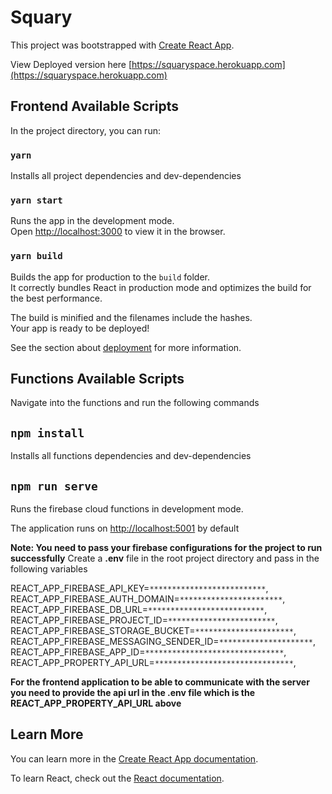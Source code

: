 # Squary

This project was bootstrapped with [Create React App](https://github.com/facebook/create-react-app).

View Deployed version here [https://squaryspace.herokuapp.com](https://squaryspace.herokuapp.com)

## Frontend Available Scripts

In the project directory, you can run:

### `yarn`

Installs all project dependencies and dev-dependencies

### `yarn start`

Runs the app in the development mode.\
Open [http://localhost:3000](http://localhost:3000) to view it in the browser.

### `yarn build`

Builds the app for production to the `build` folder.\
It correctly bundles React in production mode and optimizes the build for the best performance.

The build is minified and the filenames include the hashes.\
Your app is ready to be deployed!

See the section about [deployment](https://facebook.github.io/create-react-app/docs/deployment) for more information.

## Functions Available Scripts

Navigate into the functions and run the following commands

## `npm install`

Installs all functions dependencies and dev-dependencies

## `npm run serve`

Runs the firebase cloud functions in development mode.

The application runs on [http://localhost:5001](http://localhost:3000) by default

**Note: You need to pass your firebase configurations for the project to run successfully**
Create a **.env** file in the root project directory and pass in the following variables

REACT_APP_FIREBASE_API_KEY=`**************************`,
REACT_APP_FIREBASE_AUTH_DOMAIN=`***********************`,
REACT_APP_FIREBASE_DB_URL=`**************************`,
REACT_APP_FIREBASE_PROJECT_ID=`************************`,
REACT_APP_FIREBASE_STORAGE_BUCKET=`**********************`,
REACT_APP_FIREBASE_MESSAGING_SENDER_ID=`*********************`,
REACT_APP_FIREBASE_APP_ID=`*******************************`,
REACT_APP_PROPERTY_API_URL=`*******************************`,

**For the frontend application to be able to communicate with the server you need to provide the api url in the .env file which is the REACT_APP_PROPERTY_API_URL above**

## Learn More

You can learn more in the [Create React App documentation](https://facebook.github.io/create-react-app/docs/getting-started).

To learn React, check out the [React documentation](https://reactjs.org/).
